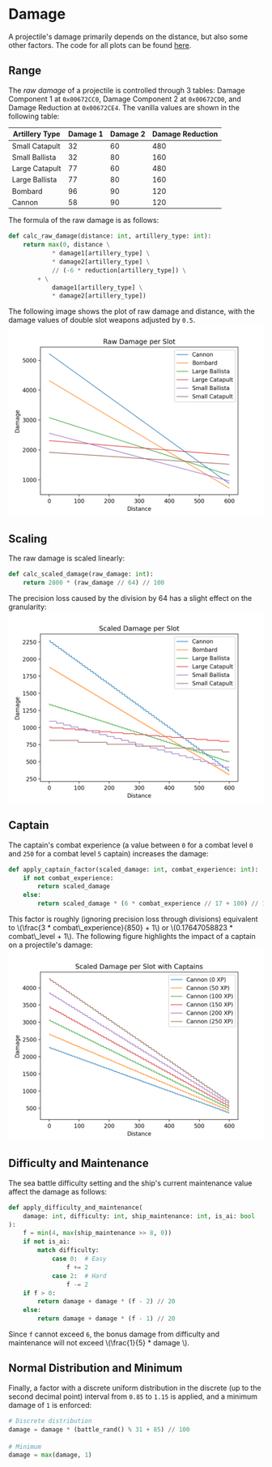 # Damage
A projectile's damage primarily depends on the distance, but also some other factors.
The code for all plots can be found [here](./damage.py).

## Range
The *raw damage* of a projectile is controlled through 3 tables: Damage Component 1 at `0x00672CC0`, Damage Component 2 at `0x00672CD0`, and Damage Reduction at `0x00672CE4`.
The vanilla values are shown in the following table:

|Artillery Type|Damage 1|Damage 2|Damage Reduction|
|-|-|-|-|
|Small Catapult|32|60|480|
|Small Ballista|32|80|160|
|Large Catapult|77|60|480|
|Large Ballista|77|80|160|
|Bombard|96|90|120|
|Cannon|58|90|120|

The formula of the raw damage is as follows:
```python
def calc_raw_damage(distance: int, artillery_type: int):
    return max(0, distance \
            * damage1[artillery_type] \
            * damage2[artillery_type] \
            // (-6 * reduction[artillery_type]) \
        + \
            damage1[artillery_type] \
            * damage2[artillery_type])
```

The following image shows the plot of raw damage and distance, with the damage values of double slot weapons adjusted by `0.5`.
![image](damage_raw.png)

## Scaling
The raw damage is scaled linearly:
```python
def calc_scaled_damage(raw_damage: int):
    return 2800 * (raw_damage // 64) // 100
```

The precision loss caused by the division by 64 has a slight effect on the granularity:
![image](damage_scaled.png)

## Captain
The captain's combat experience (a value between `0` for a combat level `0` and `250` for a combat level `5` captain) increases the damage:

```python
def apply_captain_factor(scaled_damage: int, combat_experience: int):
    if not combat_experience:
        return scaled_damage
    else:
        return scaled_damage * (6 * combat_experience // 17 + 100) // 100
```
This factor is roughly (ignoring precision loss through divisions) equivalent to \\(\frac{3 * combat\\_experience}{850} + 1\\) or \\(0.17647058823 * combat\\_level + 1\\).
The following figure highlights the impact of a captain on a projectile's damage:
![image](damage_captain.png)

## Difficulty and Maintenance
The sea battle difficulty setting and the ship's current maintenance value affect the damage as follows:
```python
def apply_difficulty_and_maintenance(
    damage: int, difficulty: int, ship_maintenance: int, is_ai: bool
):
    f = min(4, max(ship_maintenance >> 8, 0))
    if not is_ai:
        match difficulty:
            case 0:  # Easy
                f += 2
            case 2:  # Hard
                f -= 2
    if f > 0:
        return damage + damage * (f - 2) // 20
    else:
        return damage + damage * (f - 1) // 20
```
Since `f` cannot exceed `6`, the bonus damage from difficulty and maintenance will not exceed \\(\frac{1}{5} * damage \\).

## Normal Distribution and Minimum
Finally, a factor with a discrete uniform distribution in the discrete (up to the second decimal point) interval from `0.85` to `1.15` is applied, and a minimum damage of `1` is enforced:
```python
# Discrete distribution
damage = damage * (battle_rand() % 31 + 85) // 100

# Minimum
damage = max(damage, 1)
```
